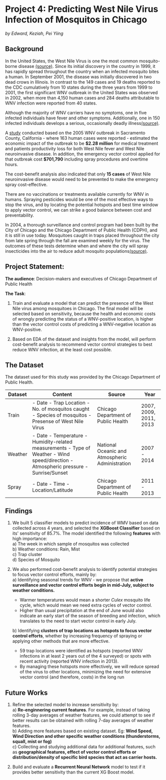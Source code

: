 # Project 4: Predicting West Nile Virus Infection of Mosquitos in Chicago  

*by Edward, Keziah, Pei Yiing*

## Background
In the United States, the West Nile Virus is one the most common mosquito-borne disease [(source)](https://www.cdc.gov/mosquitoes/about/mosquitoes-in-the-us.html#:~:text=West%20Nile%20virus%20is%20one,Virgin%20Islands%2C%20and%20American%20Samoa.). Since its initial discovery in the country in 1999, it has rapidly spread throughout the country when an infected mosquito bites a human. In September 2001, the disease was initially discovered in two dead crows in Illinois. In contrast to the 149 cases and 19 deaths reported to the CDC cumulatively from 10 states during the three years from 1999 to 2001, the first significant WNV outbreak in the United States was observed in 2002, when more than 4,150 human cases and 284 deaths attributable to WNV infection were reported from 40 states.

Although the majority of WNV carriers have no symptoms, one in five infected individuals have fever and other symptoms. Additionally, one in 150 infected individuals develops a serious, occasionally deadly illness[(source)](https://www.cdc.gov/westnile/index.html?CDC_AA_refVal=https%3A%2F%2Fwww.cdc.gov%2Fwestnile%2Ffaq%2FgenQuestions.html). 

A [study](https://www.ncbi.nlm.nih.gov/pmc/articles/PMC3322011/)  conducted based on the 2005 WNV outbreak in Sacramento County, California - where 163 human cases were reported - estimated the economic impact of the outbreak to be **\$2.28 million** for medical treatment and patients productivity loss for both West Nile fever and West Nile neuroinvasive disease. In addition, the emergency vector control applied for that outbreak cost **$701,790** including spray procedures and overtime hours.   

The cost-benefit analysis also indicated that only **15 cases** of West Nile neuroinvasive disease would need to be prevented to make the emergency spray cost-effective.

There are no vaccinations or treatments available currently for WNV in humans. Spraying pesticides would be one of the most effective ways to stop the virus, and by locating the potential hotspots and best time window to apply vector control, we can strike a good balance between cost and preventability.

In 2004, a thorough surveillance and control program had been built by the City of Chicago and the Chicago Department of Public Health (CDPH), and it is still in use today. Mosquitoes caught in traps placed throughout the city from late spring through the fall are examined weekly for the virus. The outcomes of these tests determine when and where the city will spray insecticides into the air to reduce adult mosquito populations[(source)](https://www.kaggle.com/c/predict-west-nile-virus/).

## Project Statement:

**The audience**: Decision-makers and executives of Chicago Department of Public Health

**The Task**: 
1) Train and evaluate a model that can predict the presence of the West Nile virus among mosquitoes in Chicago. The final model will be selected based on sensitivity, because the health and economic costs of wrongly predicting the status of a WNV-positive location, is higher than the vector control costs of predicting a WNV-negative location as WNV-positive. 

2) Based on EDA of the dataset and insights from the model, will perform cost-benefit analysis to recommend vector control strategies to best reduce WNV infection, at the least cost possible.  

## The Dataset

The dataset used for this study was provided by the Chicago Department of Public Health. 

| Dataset | Content                                                                                                                                             | Source                                            | Year                   |
|---------|-----------------------------------------------------------------------------------------------------------------------------------------------------|---------------------------------------------------|------------------------|
| Train   | -   Date -   Trap Location -   No. of mosquitos caught -   Species of mosquitos -   Presense of West Nile Virus                                     | Chicago   Department of Public Health             | 2007, 2009, 2011, 2013 |
| Weather | -   Date -   Temperature -   Humidity-related measurements -   Type of Weather -   Wind speed/direction -   Atmospheric pressure -   Sunrise/Sunset | National   Oceanic and Atmospheric Administration | 2007 - 2014            |
| Spray   | -   Date -   Time -   Location/Latitude                                                                                                             | Chicago Department of Public Health               | 2011 - 2013            |

## Findings

1. We built 5 classifier models to predict incidence of WMV based on data collected across 4 years, and selected the **XGBoost Classifier** based on its' sensitivity of 85.7%. The model identified the following **features** with high importance:  
   a) The week in which sample of mosquitos was collected  
   b) Weather conditions: Rain, Mist  
   c) Trap cluster   
   d) Species of Mosquito  
   
   
2. We also performed cost-benefit analysis to identify potential strategies to focus vector control efforts, mainly by:  
   a) Identifying seasonal trends for WNV - we propose that **active surveillance and vector control efforts begin in mid-July, subject to weather conditions.** 
      - Warmer temperatures would mean a shorter *Culex* mosquito life cycle, which would mean we need extra cycles of vector control. 
      - Higher than usual precipitation at the end of June would also indicate an early start of the season of breeding and infection, which translates to the need to start vector control in early July.  
        
   
   b) Identifying **clusters of trap locations as hotspots to focus vector control efforts**, whether by increasing frequency of spraying or applying other methods that are more effective.
      - 59 trap locations were identified as hotspots (reported WNV infections in at least 2 years out of the 4 surveyed) or spots with recent activity (reported WNV infection in 2013). 
      - By managing these hotspots more effectively, we will reduce spread of the virus to other locations, minimizing the need for extensive vector control (and therefore, costs) in the long run

## Future Works

1. Refine the selected model to increase sensitivity by:  
     a) **Re-enginnering current features**. For example, instead of taking rolling 3-day averages of weather features, we could attempt to see if better results can be obtained with rolling 7-day averages of weather features.     
     b) Adding more features based on existing dataset. Eg: **Wind Speed, Wind Direction and other specific weather conditions (thunderstorms, squall, mist or fog)**  
     c) Collecting and studying additional data for additional features, such as **geographical features, effect of vector control efforts or distribution/density of specific bird species that act as carrier hosts.**   

2. Build and evaluate a **Recurrent Neural Network** model to test if it provides better sensitivity than the current XG Boost model. 